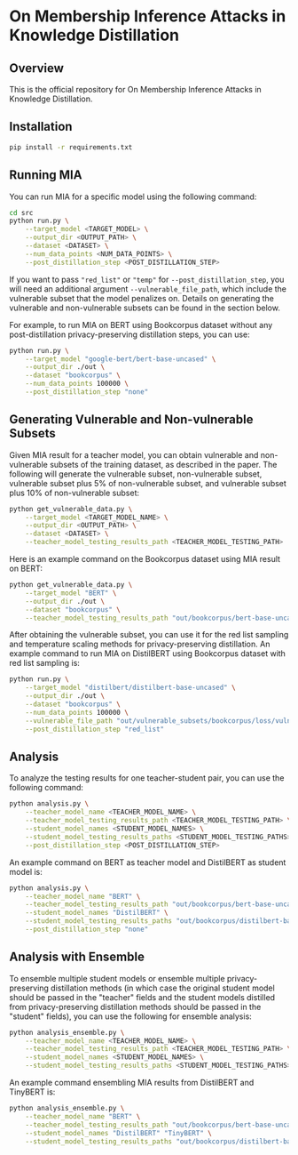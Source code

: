 # On Membership Inference Attacks in Knowledge Distillation

## Overview
This is the official repository for On Membership Inference Attacks in Knowledge Distillation.

## Installation
   ```bash
   pip install -r requirements.txt
   ```

## Running MIA
You can run MIA for a specific model using the following command:

```bash
cd src
python run.py \
    --target_model <TARGET_MODEL> \
    --output_dir <OUTPUT_PATH> \
    --dataset <DATASET> \
    --num_data_points <NUM_DATA_POINTS> \
    --post_distillation_step <POST_DISTILLATION_STEP>
```

If you want to pass `"red_list"` or `"temp"` for `--post_distillation_step`, you will need an additional argument `--vulnerable_file_path`, which include the vulnerable subset that the model penalizes on. Details on generating the vulnerable and non-vulnerable subsets can be found in the section below.

For example, to run MIA on BERT using Bookcorpus dataset without any post-distillation privacy-preserving distillation steps, you can use:
```bash
python run.py \
    --target_model "google-bert/bert-base-uncased" \
    --output_dir ./out \
    --dataset "bookcorpus" \
    --num_data_points 100000 \
    --post_distillation_step "none"
```

## Generating Vulnerable and Non-vulnerable Subsets
Given MIA result for a teacher model, you can obtain vulnerable and non-vulnerable subsets of the training dataset, as described in the paper. The following will generate the vulnerable subset, non-vulnerable subset, vulnerable subset plus 5% of non-vulnerable subset, and vulnerable subset plus 10% of non-vulnerable subset:
```bash
python get_vulnerable_data.py \
    --target_model <TARGET_MODEL_NAME> \
    --output_dir <OUTPUT_PATH> \
    --dataset <DATASET> \
    --teacher_model_testing_results_path <TEACHER_MODEL_TESTING_PATH>
```

Here is an example command on the Bookcorpus dataset using MIA result on BERT:
```bash
python get_vulnerable_data.py \
    --target_model "BERT" \
    --output_dir ./out \
    --dataset "bookcorpus" \
    --teacher_model_testing_results_path "out/bookcorpus/bert-base-uncased/128/2_shot_128_limit_100000_each.csv"
```

After obtaining the vulnerable subset, you can use it for the red list sampling and temperature scaling methods for privacy-preserving distillation. An example command to run MIA on DistilBERT using Bookcorpus dataset with red list sampling is:
```bash
python run.py \
    --target_model "distilbert/distilbert-base-uncased" \
    --output_dir ./out \
    --dataset "bookcorpus" \
    --num_data_points 100000 \
    --vulnerable_file_path "out/vulnerable_subsets/bookcorpus/loss/vulnerable.txt" \
    --post_distillation_step "red_list"
```

## Analysis
To analyze the testing results for one teacher-student pair, you can use the following command:

```bash
python analysis.py \
    --teacher_model_name <TEACHER_MODEL_NAME> \
    --teacher_model_testing_results_path <TEACHER_MODEL_TESTING_PATH> \
    --student_model_names <STUDENT_MODEL_NAMES> \
    --student_model_testing_results_paths <STUDENT_MODEL_TESTING_PATHS> \
    --post_distillation_step <POST_DISTILLATION_STEP>
```

An example command on BERT as teacher model and DistilBERT as student model is:
```bash
python analysis.py \
    --teacher_model_name "BERT" \
    --teacher_model_testing_results_path "out/bookcorpus/bert-base-uncased/128/2_shot_128_limit_100000_each.csv" \
    --student_model_names "DistilBERT" \
    --student_model_testing_results_paths "out/bookcorpus/distilbert-base-uncased/128/2_shot_128_limit_100000_each.csv" \
    --post_distillation_step "none"
```

## Analysis with Ensemble
To ensemble multiple student models or ensemble multiple privacy-preserving distillation methods (in which case the original student model should be passed in the "teacher" fields and the student models distilled from privacy-preserving distillation methods should be passed in the "student" fields), you can use the following for ensemble analysis:

```bash
python analysis_ensemble.py \
    --teacher_model_name <TEACHER_MODEL_NAME> \
    --teacher_model_testing_results_path <TEACHER_MODEL_TESTING_PATH> \
    --student_model_names <STUDENT_MODEL_NAMES> \
    --student_model_testing_results_paths <STUDENT_MODEL_TESTING_PATHS>
```

An example command ensembling MIA results from DistilBERT and TinyBERT is:
```bash
python analysis_ensemble.py \
    --teacher_model_name "BERT" \
    --teacher_model_testing_results_path "out/bookcorpus/bert-base-uncased/128/2_shot_128_limit_100000_each.csv" \
    --student_model_names "DistilBERT" "TinyBERT" \
    --student_model_testing_results_paths "out/bookcorpus/distilbert-base-uncased/128/2_shot_128_limit_100000_each.csv" "out/bookcorpus/TinyBERT_General_4L_312D/128/2_shot_128_limit_100000_each.csv"
```